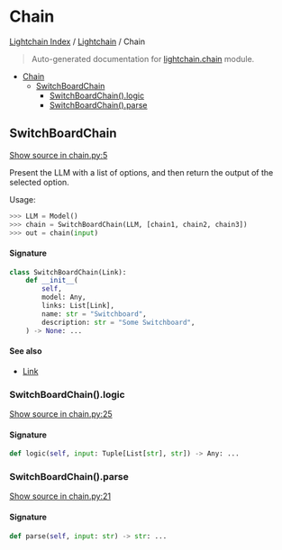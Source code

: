 # Chain

[Lightchain Index](../README.md#lightchain-index) /
[Lightchain](./index.md#lightchain) /
Chain

> Auto-generated documentation for [lightchain.chain](../../lightchain/chain.py) module.

- [Chain](#chain)
  - [SwitchBoardChain](#switchboardchain)
    - [SwitchBoardChain().logic](#switchboardchain()logic)
    - [SwitchBoardChain().parse](#switchboardchain()parse)

## SwitchBoardChain

[Show source in chain.py:5](../../lightchain/chain.py#L5)

Present the LLM with a list of options, and then return the output of the selected option.

Usage:

```python
>>> LLM = Model()
>>> chain = SwitchBoardChain(LLM, [chain1, chain2, chain3])
>>> out = chain(input)
```

#### Signature

```python
class SwitchBoardChain(Link):
    def __init__(
        self,
        model: Any,
        links: List[Link],
        name: str = "Switchboard",
        description: str = "Some Switchboard",
    ) -> None: ...
```

#### See also

- [Link](link/index.md#link)

### SwitchBoardChain().logic

[Show source in chain.py:25](../../lightchain/chain.py#L25)

#### Signature

```python
def logic(self, input: Tuple[List[str], str]) -> Any: ...
```

### SwitchBoardChain().parse

[Show source in chain.py:21](../../lightchain/chain.py#L21)

#### Signature

```python
def parse(self, input: str) -> str: ...
```